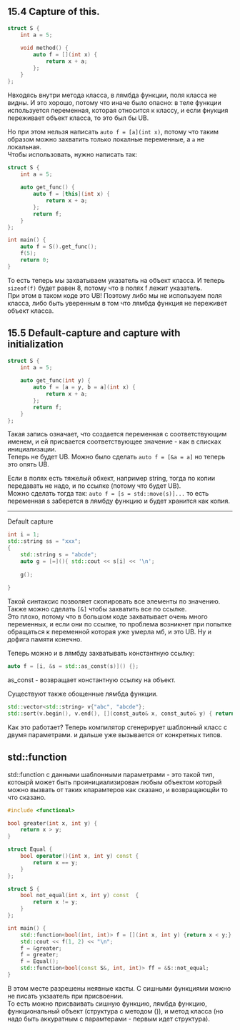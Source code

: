 ## 15.4 Capture of this.

```cpp
struct S {
    int a = 5;
  
    void method() {
        auto f = [](int x) {
            return x + a;
        };
    }
};
```
Нвходясь внутри метода класса, в лямбда функции, поля класса не видны. 
И это хорошо, потому что иначе было опасно: в теле функции используется переменная, которая относится к классу, и если фнукция переживает объект класса, то это был бы UB.

Но при этом нельзя написать `auto f = [a](int x)`, потому что таким образом можно захватить только локалные переменные, а `a` не локальная.  
Чтобы использовать, нужно написать так: 

```cpp
struct S {
    int a = 5;
  
    auto get_func() {
        auto f = [this](int x) {
            return x + a;
        };
        return f;
    }
};

int main() {
    auto f = S().get_func();
    f(5);
    return 0;
}
```

То есть теперь мы захватываем указатель на объект класса. И теперь `sizeof(f)` будет равен 8, потому что в полях f лежит указатель.  
При этом в таком коде это UB! Поэтому либо мы не используем поля класса, либо быть уверенным в том что лямбда функция не переживет объект класса. 


## 15.5 Default-capture and capture with initialization


```cpp
struct S {
    int a = 5;
  
    auto get_func(int y) {
        auto f = [a = y, b = a](int x) {
            return x + a;
        };
        return f;
    }
};
```

Такая запись означает, что создается переменная с соответствующим именем, и ей присвается соответствующее значение - как в списках инициализации.  
Теперь не будет UB. Можно было сделать `auto f = [&a = a]` но теперь это опять UB.

Если в полях есть тяжелый обхект, например string, тогда по копии передавать не надо, и по ссылке (потому что будет UB).  
Можно сделать тогда так: `auto f = [s = std::move(s)]...` то есть переменная s заберется в лямбду функцию и будет хранится как копия.

---

Default capture

```cpp
int i = 1;
std::string ss = "xxx";
{
    std::string s = "abcde";
    auto g = [=](){ std::cout << s[i] << '\n';
    
    g();
    
}
```

Такой синтаксис позволяет скопировать все элементы по значению. Также можно сделать `[&]` чтобы захватить все по ссылке.  
Это плохо, потому что в большом коде захватывает очень много переменных, и если они по ссылке, то проблема возникнет при попытке обращаться к переменной которая уже умерла мб, и это UB. Ну и дофига памяти конечно.

Теперь можно и в лямбду захватывать константную ссылку:

```cpp
auto f = [i, &s = std::as_const(s)]() {};
```
as_const - возвращает константную ссылку на объект.

Существуют также обощенные лямбда функции.

```cpp
std::vector<std::string> v{"abc", "abcde"};
std::sort(v.begin(), v.end(), [](const_auto& x, const_auto& y) { return x[0] < y[0]; });
```

Как это работает? Теперь компилятор сгенерирует шаблонный класс с двумя параметрами. и дальше уже вызывается от конкретных типов. 

## std::function

std::function с данными шаблонными параметрами - это такой тип, котоырй может быть проинициализирован любым объектом который можно вызвать от таких кпарамтеров как сказано, и возвращающйи то что сказано. 

```cpp
#include <functional>

bool greater(int x, int y) {
    return x > y;
}

struct Equal {
    bool operator()(int x, int y) const {
        return x == y;
    }
};

struct S {
    bool not_equal(int x, int y) const  {
        return x != y;
    }
};

int main() {
    std::function<bool(int, int)> f = [](int x, int y) {return x < y;};
    std::cout << f(1, 2) << "\n";
    f = &greater;
    f = greater;
    f = Equal();
    std::function<bool(const S&, int, int)> ff = &S::not_equal;
}
```
В этом месте разрешены неявные касты. С сишными функциями можно не писать укзаатель при присвоении.  
То есть можно присваивать сишную функцию, лямбда функцию, функциональный объект (структура с методом ()), и метод класса (но надо быть аккуратным с парамтерами - первым идет структура).

